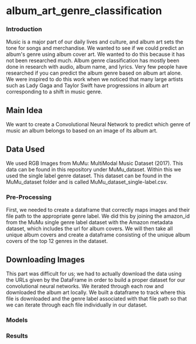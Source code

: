 # album_art_genre_classification

### Introduction
Music is a major part of our daily lives and culture, and album art sets the tone for songs and merchandise. We wanted to see if we could predict an album's genre using album cover art. We wanted to do this because it has not been researched much. Album genre classification has mostly been done in research with audio, album name, and lyrics. Very few people have researched if you can predict the album genre based on album art alone. We were inspired to do this work when we noticed that many large artists such as Lady Gaga and Taylor Swift have progressions in album art corresponding to a shift in music genre.

## Main Idea 
We want to create a Convolutional Neural Network to predict which genre of music an album belongs to based on an image of its album art. 

## Data Used
We used RGB Images from MuMu: MultiModal Music Dataset (2017). This data can be found in this repository under MuMu_dataset. Within this we used the single label genre dataset. This dataset can be found in the MuMu_dataset folder and is called MuMu_dataset_single-label.csv.

### Pre-Processing
First, we needed to create a dataframe that correctly maps images and their file path to the appropriate genre label. We did this by joining the amazon_id from the MuMu single genre label dataset with the Amazon metadata dataset, which includes the url for album covers. We will then take all unique album covers and create a dataframe consisting of the unique album covers of the top 12 genres in the dataset.

## Downloading Images
This part was difficult for us; we had to actually download the data using the URLs given by the DataFrame in order to build a proper dataset for our convolutional neural networks. We iterated through each row and downloaded the album art locally. We built a dataframe to track where this file is downloaded and the genre label associated with that file path so that we can iterate through each file individually in our dataset.

### Models

### Results
